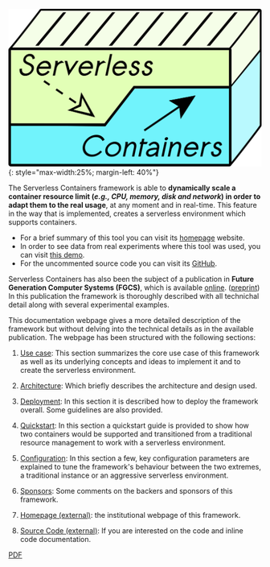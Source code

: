 ![Logo](img/logo.png){: style="max-width:25%; margin-left: 40%"}

The Serverless Containers framework is able to **dynamically scale a 
container resource limit (_e.g., CPU, memory, disk and network_) 
in order to adapt them to the real usage**, at any moment and in 
real-time. This feature in the way that is implemented, creates
a serverless environment which supports containers.

* For a brief summary of this tool you can visit its 
[homepage](http://bdwatchdog.dec.udc.es/serverless/index.html) website.
* In order to see data from real experiments where this tool was used, 
you can visit [this demo](http://bdwatchdog.dec.udc.es/BDWatchdog/TimeseriesViewer/demo.html).
* For the uncommented source code you can visit its 
[GitHub](https://github.com/UDC-GAC/ServerlessContainers).

Serverless Containers has also been the subject of a publication in 
**Future Generation Computer Systems (FGCS)**, which is available 
[online](https://www.sciencedirect.com/science/article/pii/S0167739X19310015).
([preprint](http://bdwatchdog.dec.udc.es/articles/serverless_containers.pdf))
In this publication the framework is thoroughly described with all 
technichal detail along with several experimental examples.

This documentation webpage gives a more detailed description of the 
framework but without delving into the technical details as in the 
available publication. The webpage has been structured with the 
following sections:

1. [Use case](use_case.md): 
This section summarizes the core use case of this framework as well
as its underlying concepts and ideas to implement it and to create 
the serverless environment.

2. [Architecture](architecture.md): 
Which briefly describes the architecture and design used.

3. [Deployment](deployment.md): 
In this section it is described how to deploy the framework overall. 
Some guidelines are also provided.

4. [Quickstart](quickstart.md):
In this section a quickstart guide is provided to show how two containers
would be supported and transitioned from a traditional resource management
to work with a serverless environment.

5. [Configuration](configuration.md):
In this section a few, key configuration parameters are explained to 
tune the framework's behaviour between the two extremes, a traditional 
instance or an aggressive serverless environment.

6. [Sponsors](sponsors.md): 
Some comments on the backers and sponsors of this framework.

7. [Homepage (external)](http://bdwatchdog.dec.udc.es/serverless/index.html): 
the institutional webpage of this framework. 

8. [Source Code (external)](code/src/index.html): 
If you are interested on the code and inline code documentation. 

[PDF](latex/manual.pdf)